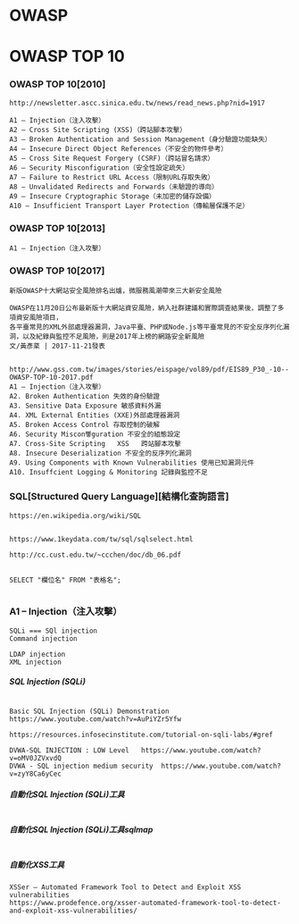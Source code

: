 # OWASP

# OWASP TOP 10

### OWASP TOP 10[2010]
```
http://newsletter.ascc.sinica.edu.tw/news/read_news.php?nid=1917

A1 – Injection（注入攻擊） 
A2 – Cross Site Scripting (XSS)（跨站腳本攻擊） 
A3 – Broken Authentication and Session Management（身分驗證功能缺失） 
A4 – Insecure Direct Object References（不安全的物件參考） 
A5 – Cross Site Request Forgery (CSRF)（跨站冒名請求） 
A6 – Security Misconfiguration（安全性設定疏失） 
A7 – Failure to Restrict URL Access（限制URL存取失敗） 
A8 – Unvalidated Redirects and Forwards（未驗證的導向） 
A9 – Insecure Cryptographic Storage（未加密的儲存設備）  
A10 – Insufficient Transport Layer Protection（傳輸層保護不足） 
```
### OWASP TOP 10[2013]
```
A1 – Injection（注入攻擊）

```
### OWASP TOP 10[2017]
```
新版OWASP十大網站安全風險排名出爐，微服務風潮帶來三大新安全風險

OWASP在11月20日公布最新版十大網站資安風險，納入社群建議和實際調查結果後，調整了多項資安風險項目，
各平臺常見的XML外部處理器漏洞，Java平臺、PHP或Node.js等平臺常見的不安全反序列化漏洞，以及紀錄與監控不足風險，則是2017年上榜的網路安全新風險    
文/黃彥棻 | 2017-11-21發表


http://www.gss.com.tw/images/stories/eispage/vol89/pdf/EIS89_P30_-10--OWASP-TOP-10-2017.pdf
A1 – Injection（注入攻擊）
A2. Broken Authentication 失效的身份驗證 
A3. Sensitive Data Exposure 敏感資料外漏
A4. XML External Entities (XXE)外部處理器漏洞
A5. Broken Access Control 存取控制的破解
A6. Security Miscon뼿guration 不安全的組態設定
A7. Cross-Site Scripting   XSS   跨站腳本攻擊
A8. Insecure Deserialization 不安全的反序列化漏洞
A9. Using Components with Known Vulnerabilities 使用已知漏洞元件
A10. Insuffcient Logging & Monitoring 記錄與監控不足
```

### SQL[Structured Query Language][結構化查詢語言]

```
https://en.wikipedia.org/wiki/SQL


https://www.1keydata.com/tw/sql/sqlselect.html

http://cc.cust.edu.tw/~ccchen/doc/db_06.pdf


SELECT "欄位名" FROM "表格名";


```
### A1 – Injection（注入攻擊）

```
SQLi === SQl injection
Command injection

LDAP injection
XML injection
```
##### SQL Injection (SQLi)
```

Basic SQL Injection (SQLi) Demonstration
https://www.youtube.com/watch?v=AuPiYZr5Yfw

https://resources.infosecinstitute.com/tutorial-on-sqli-labs/#gref
```

```
DVWA-SQL INJECTION : LOW Level   https://www.youtube.com/watch?v=oMV0JZVxvdQ
DVWA - SQL injection medium security  https://www.youtube.com/watch?v=zyY8Ca6yCec
```

##### 自動化SQL Injection (SQLi)工具
```

```

##### 自動化SQL Injection (SQLi)工具sqlmap
```

```
##### 自動化XSS工具
```
XSSer – Automated Framework Tool to Detect and Exploit XSS vulnerabilities
https://www.prodefence.org/xsser-automated-framework-tool-to-detect-and-exploit-xss-vulnerabilities/
```
